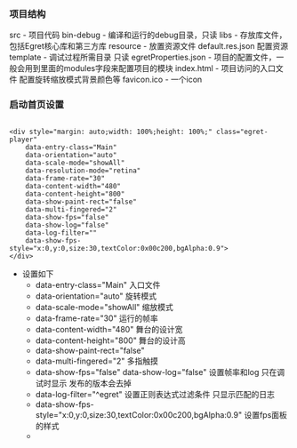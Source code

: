 
### 项目结构

src - 项目代码
bin-debug - 编译和运行的debug目录，只读
libs - 存放库文件，包括Egret核心库和第三方库
resource - 放置资源文件 default.res.json 配置资源
template - 调试过程所需目录 只读
egretProperties.json - 项目的配置文件，一般会用到里面的modules字段来配置项目的模块
index.html - 项目访问的入口文件 配置旋转缩放模式背景颜色等
favicon.ico - 一个icon

### 启动首页设置
```

<div style="margin: auto;width: 100%;height: 100%;" class="egret-player"
    data-entry-class="Main"
    data-orientation="auto"
    data-scale-mode="showAll"
    data-resolution-mode="retina"
    data-frame-rate="30"
    data-content-width="480"
    data-content-height="800"
    data-show-paint-rect="false"
    data-multi-fingered="2"
    data-show-fps="false" 
    data-show-log="false"
    data-log-filter="" 
    data-show-fps-style="x:0,y:0,size:30,textColor:0x00c200,bgAlpha:0.9"> 
</div>

```

* 设置如下
    * data-entry-class="Main" 入口文件
    * data-orientation="auto" 旋转模式
    * data-scale-mode="showAll" 缩放模式
    * data-frame-rate="30" 运行的帧率
    * data-content-width="480" 舞台的设计宽
    * data-content-height="800" 舞台的设计高
    * data-show-paint-rect="false" 
    * data-multi-fingered="2" 多指触摸
    * data-show-fps="false" data-show-log="false" 设置帧率和log 只在调试时显示 发布的版本会去掉
    * data-log-filter="^egret" 设置正则表达式过滤条件 只显示匹配的日志
    * data-show-fps-style="x:0,y:0,size:30,textColor:0x00c200,bgAlpha:0.9" 设置fps面板的样式
    * 

